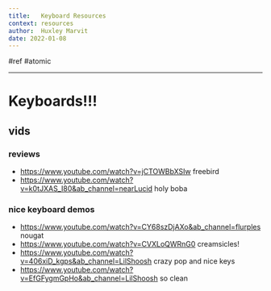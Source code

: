 ```yaml
---
title:   Keyboard Resources
context: resources
author:  Huxley Marvit
date: 2022-01-08
---
```


#ref #atomic

***

# Keyboards!!!





## vids

### reviews
-  https://www.youtube.com/watch?v=jCTOWBbXSIw freebird
-  https://www.youtube.com/watch?v=k0tJXAS_I80&ab_channel=nearLucid holy boba

### nice keyboard demos
-  https://www.youtube.com/watch?v=CY68szDjAXo&ab_channel=flurples nougat
-  https://www.youtube.com/watch?v=CVXLoQWRnG0 creamsicles!
-  https://www.youtube.com/watch?v=406xiD_kgps&ab_channel=LilShoosh crazy pop and nice keys
-  https://www.youtube.com/watch?v=EfGFygmGpHo&ab_channel=LilShoosh so clean


































